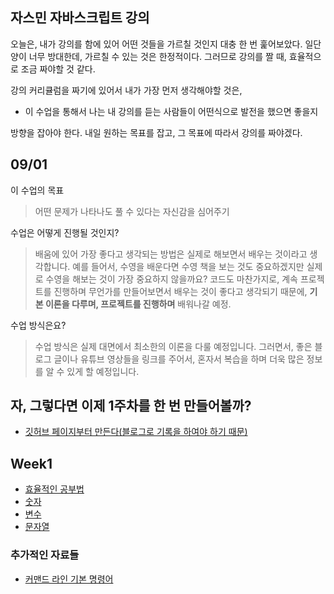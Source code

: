 ## 자스민 자바스크립트 강의

오늘은, 내가 강의를 함에 있어 어떤 것들을 가르칠 것인지 대충 한 번 훑어보았다. 일단 양이 너무 방대한데, 가르칠 수 있는 것은 한정적이다. 그러므로 강의를 짤 때, 효율적으로 조금 짜야할 것 같다.

강의 커리큘럼을 짜기에 있어서 내가 가장 먼저 생각해야할 것은,

- 이 수업을 통해서 나는 내 강의를 듣는 사람들이 어떤식으로 발전을 했으면 좋을지 

방향을 잡아야 한다. 내일 원하는 목표를 잡고, 그 목표에 따라서 강의를 짜야겠다.

## 09/01

이 수업의 목표
> 어떤 문제가 나타나도 풀 수 있다는 자신감을 심어주기

수업은 어떻게 진행될 것인지?
> 배움에 있어 가장 좋다고 생각되는 방법은 실제로 해보면서 배우는 것이라고 생각합니다. 예를 들어서, 수영을 배운다면 수영 책을 보는 것도 중요하겠지만 실제로 수영을 해보는 것이 가장 중요하지 않을까요? 코드도 마찬가지로, 계속 프로젝트를 진행하며 무언가를 만들어보면서 배우는 것이 좋다고 생각되기 때문에, **기본 이론을 다루며, 프로젝트를 진행하며** 배워나갈 예정.

수업 방식은요?
> 수업 방식은 실제 대면에서 최소한의 이론을 다룰 예정입니다. 그러면서, 좋은 블로그 글이나 유튜브 영상들을 링크를 주어서, 혼자서 복습을 하며 더욱 많은 정보를 알 수 있게 할 예정입니다.

## 자, 그렇다면 이제 1주차를 한 번 만들어볼까?

- [깃허브 페이지부터 만든다(블로그로 기록을 하여야 하기 때문)](https://docs.google.com/document/d/1Wx_TWdIW1nqhHlNYvxkJoNH-6RPp0vxJ3m-9xIod0r8/edit)

## Week1

- [효율적인 공부법](https://medium.com/@k3hppk/%EA%B3%B5%EB%B6%80%EB%B2%95-1fd273560d19)
- [숫자](https://github.com/DaeguDude/jasmine/blob/master/jsCourse/week1/number.md)
- [변수](https://github.com/DaeguDude/jasmine/blob/master/jsCourse/week1/variable.md)
- [문자열](https://github.com/DaeguDude/jasmine/blob/master/jsCourse/week1/string.md)

### 추가적인 자료들

- [커맨드 라인 기본 명령어](https://www.youtube.com/watch?v=mJMUX5Nia_A&ab_channel=DaeguDude)




